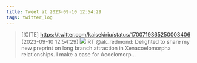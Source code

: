 ```yaml
---
title: Tweet at 2023-09-10 12:54:29
tags: twitter_log
---
```


> [!CITE] https://twitter.com/kaisekiriu/status/1700719365250003406 (2023-09-10 12:54:29)
> ![](https://twitter.com/kaisekiriu/status/1700719365250003406)
> RT @ak_redmond: Delighted to share my new preprint on long branch attraction in Xenacoelomorpha relationships. I make a case for Acoelomorp…
